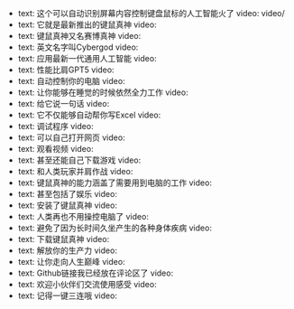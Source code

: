 - text: 这个可以自动识别屏幕内容控制键盘鼠标的人工智能火了
  video: video/
- text: 它就是最新推出的键鼠真神
  video:
- text: 键鼠真神又名赛博真神
  video:
- text: 英文名字叫Cybergod
  video:
- text: 应用最新一代通用人工智能
  video:
- text: 性能比肩GPT5
  video:
- text: 自动控制你的电脑
  video:
- text: 让你能够在睡觉的时候依然全力工作
  video:
- text: 给它说一句话
  video:
- text: 它不仅能够自动帮你写Excel
  video:
- text: 调试程序
  video:
- text: 可以自己打开网页
  video:
- text: 观看视频
  video:
- text: 甚至还能自己下载游戏
  video:
- text: 和人类玩家并肩作战
  video:
- text: 键鼠真神的能力涵盖了需要用到电脑的工作
  video:
- text: 甚至包括了娱乐
  video:
- text: 安装了键鼠真神
  video:
- text: 人类再也不用操控电脑了
  video:
- text: 避免了因为长时间久坐产生的各种身体疾病
  video:
- text: 下载键鼠真神
  video:
- text: 解放你的生产力
  video:
- text: 让你走向人生巅峰
  video:
- text: Github链接我已经放在评论区了
  video:
- text: 欢迎小伙伴们交流使用感受
  video:
- text: 记得一键三连哦
  video:
